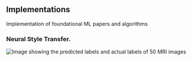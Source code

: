 ## Implementations
Implementation of foundational ML papers and algorithms


### Neural Style Transfer.

<picture>
 <source media="(prefers-color-scheme: dark)" srcset="Neural Style Transfer/flower.jpg">
 <source media="(prefers-color-scheme: light)" srcset="style2.jpg">
  <source media="(prefers-color-scheme: dark)" srcset="generatedimage.png">
 <img alt="Image showing the predicted labels and actual labels of 50 MRI images" src="style2.jpg">
</picture>
